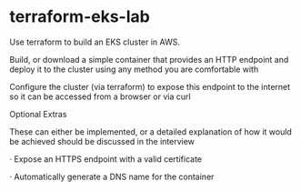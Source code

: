 # terraform-eks-lab

Use terraform to build an EKS cluster in AWS.

Build, or download a simple container that provides an HTTP endpoint and deploy it to the cluster using any method you are comfortable with

Configure the cluster (via terraform) to expose this endpoint to the internet so it can be accessed from a browser or via curl

Optional Extras

These can either be implemented, or a detailed explanation of how it would be achieved should be discussed in the interview

·         Expose an HTTPS endpoint with a valid certificate

·         Automatically generate a DNS name for the container